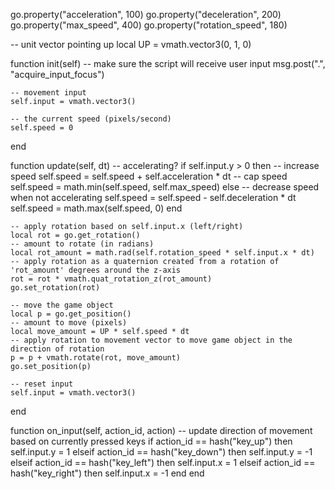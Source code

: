 go.property("acceleration", 100)
go.property("deceleration", 200)
go.property("max_speed", 400)
go.property("rotation_speed", 180)

-- unit vector pointing up
local UP = vmath.vector3(0, 1, 0)

function init(self)
	-- make sure the script will receive user input
	msg.post(".", "acquire_input_focus")

	-- movement input
	self.input = vmath.vector3()

	-- the current speed (pixels/second)
	self.speed = 0
end

function update(self, dt)
	-- accelerating?
	if self.input.y > 0 then
		-- increase speed
		self.speed = self.speed + self.acceleration * dt
		-- cap speed
		self.speed = math.min(self.speed, self.max_speed)
	else
		-- decrease speed when not accelerating
		self.speed = self.speed - self.deceleration * dt
		self.speed = math.max(self.speed, 0)
	end

	-- apply rotation based on self.input.x (left/right)
	local rot = go.get_rotation()
	-- amount to rotate (in radians)
	local rot_amount = math.rad(self.rotation_speed * self.input.x * dt)
	-- apply rotation as a quaternion created from a rotation of 'rot_amount' degrees around the z-axis
	rot = rot * vmath.quat_rotation_z(rot_amount)
	go.set_rotation(rot)

	-- move the game object
	local p = go.get_position()
	-- amount to move (pixels)
	local move_amount = UP * self.speed * dt
	-- apply rotation to movement vector to move game object in the direction of rotation
	p = p + vmath.rotate(rot, move_amount)
	go.set_position(p)

	-- reset input
	self.input = vmath.vector3()
end

function on_input(self, action_id, action)
	-- update direction of movement based on currently pressed keys
	if action_id == hash("key_up") then
		self.input.y = 1
	elseif action_id == hash("key_down") then
		self.input.y = -1
	elseif action_id == hash("key_left") then
		self.input.x = 1
	elseif action_id == hash("key_right") then
		self.input.x = -1
	end
end
